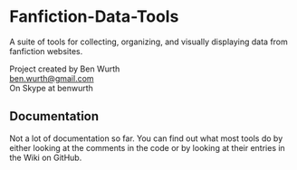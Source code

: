 Fanfiction-Data-Tools
=====================

A suite of tools for collecting, organizing, and visually displaying data from fanfiction websites.

Project created by Ben Wurth  
ben.wurth@gmail.com  
On Skype at benwurth


Documentation
-------------

Not a lot of documentation so far. You can find out what most tools do by either looking at the comments in the code or by looking at their entries in the Wiki on GitHub.
